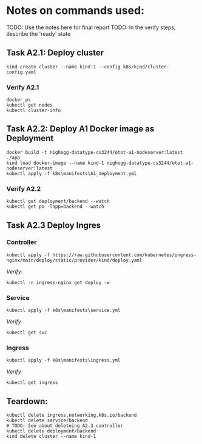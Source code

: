 # Notes on commands used:
TODO: Use the notes here for final report
TODO: In the verify steps, describe the 'ready' state

## Task A2.1: Deploy cluster
```
kind create cluster --name kind-1 --config k8s/kind/cluster-config.yaml
```
### Verify A2.1
```
docker ps
kubectl get nodes
kubectl cluster-info
```
## Task A2.2: Deploy A1 Docker image as Deployment
```
docker build -t nighogg-datatype-cs3244/otot-a1-nodeserver:latest ./app
kind load docker-image --name kind-1 nighogg-datatype-cs3244/otot-a1-nodeserver:latest
kubectl apply -f k8s\manifests\A1_deployment.yml
```
### Verify A2.2
```
kubectl get deployment/backend --watch
kubectl get po -lapp=backend --watch
```

## Task A2.3 Deploy Ingres 
### Controller
```
kubectl apply -f https://raw.githubusercontent.com/kubernetes/ingress-nginx/main/deploy/static/provider/kind/deploy.yaml
```
*Verify*:
```
kubectl -n ingress-nginx get deploy -w
```

### Service

```
kubectl apply -f k8s\manifests\service.yml
```
*Verify*
```
kubectl get svc
```

### Ingress

```
kubectl apply -f k8s\manifests\ingress.yml
```
*Verify*
```
kubectl get ingress
```

## Teardown:
```
kubectl delete ingress.networking.k8s.io/backend
kubectl delete service/backend
# TODO: See about deleteing A2.3 controller
kubectl delete deployment/backend
kind delete cluster --name kind-1
```